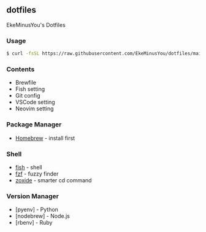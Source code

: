 ## dotfiles

EkeMinusYou's Dotfiles

### Usage

```sh
$ curl -fsSL https://raw.githubusercontent.com/EkeMinusYou/dotfiles/main/install.sh
```

### Contents

- Brewfile
- Fish setting
- Git config
- VSCode setting
- Neovim setting

### Package Manager

- [Homebrew](https://brew.sh/index_ja) - install first

### Shell

- [fish](https://fishshell.com/) - shell
- [fzf](https://github.com/junegunn/fzf) - fuzzy finder
- [zoxide](https://github.com/ajeetdsouza/zoxide) - smarter cd command

### Version Manager

- [pyenv] - Python
- [nodebrew] - Node.js
- [rbenv] - Ruby

